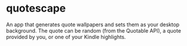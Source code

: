 # quotescape
An app that generates quote wallpapers and sets them as your desktop background. The quote can be random (from the Quotable API), a quote provided by you, or one of your Kindle highlights.
